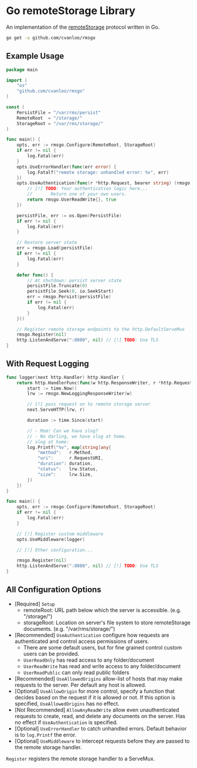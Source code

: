 # Go remoteStorage Library

An implementation of the
[remoteStorage](https://datatracker.ietf.org/doc/html/draft-dejong-remotestorage-21)
protocol written in Go.

```sh
go get -u github.com/cvanloo/rmsgo
```

## Example Usage

```go
package main

import (
    "os"
    "github.com/cvanloo/rmsgo"
)

const (
    PersistFile = "/var/rms/persist"
    RemoteRoot  = "/storage/"
    StorageRoot = "/var/rms/storage/"
)

func main() {
    opts, err := rmsgo.Configure(RemoteRoot, StorageRoot)
    if err != nil {
        log.Fatal(err)
    }
    opts.UseErrorHandler(func(err error) {
        log.Fatalf("remote storage: unhandled error: %v", err)
    })
    opts.UseAuthentication(func(r *http.Request, bearer string) (rmsgo.User, bool) {
        // [!] TODO: Your authentication logic here...
        //       Return one of your own users.
        return rmsgo.UserReadWrite{}, true
    })

    persistFile, err := os.Open(PersistFile)
    if err != nil {
        log.Fatal(err)
    }

    // Restore server state
    err = rmsgo.Load(persistFile)
    if err != nil {
        log.Fatal(err)
    }

    defer func() {
        // At shutdown: persist server state
        persistFile.Truncate(0)
        persistFile.Seek(0, io.SeekStart)
        err = rmsgo.Persist(persistFile)
        if err != nil {
            log.Fatal(err)
        }
    }()

    // Register remote storage endpoints to the http.DefaultServeMux
    rmsgo.Register(nil)
    http.ListenAndServe(":8080", nil) // [!] TODO: Use TLS
}
```

## With Request Logging

```go
func logger(next http.Handler) http.Handler {
    return http.HandlerFunc(func(w http.ResponseWriter, r *http.Request) {
        start := time.Now()
        lrw := rmsgo.NewLoggingResponseWriter(w)

        // [!] pass request on to remote storage server
        next.ServeHTTP(lrw, r)

        duration := time.Since(start)

        // - Mom! Can we have slog?
        // - No darling, we have slog at home.
        // slog at home:
        log.Printf("%v", map[string]any{
            "method":   r.Method,
            "uri":      r.RequestURI,
            "duration": duration,
            "status":   lrw.Status,
            "size":     lrw.Size,
        })
    })
}

func main() {
    opts, err := rmsgo.Configure(RemoteRoot, StorageRoot)
    if err != nil {
        log.Fatal(err)
    }

    // [!] Register custom middleware
    opts.UseMiddleware(logger)

    // [!] Other configuration...

    rmsgo.Register(nil)
    http.ListenAndServe(":8080", nil) // [!] TODO: Use TLS
}
```

## All Configuration Options

- \[Required] `Setup` 
  - remoteRoot: URL path below which the server is accessible. (e.g. "/storage/")
  - storageRoot: Location on server's file system to store remoteStorage documents. (e.g. "/var/rms/storage/")
- \[Recommended] `UseAuthentication` configure how requests are authenticated and control access permissions of users.
  - There are some default users, but for fine grained control custom users can be provided.
  - `UserReadOnly` has read access to any folder/document
  - `UserReadWrite` has read and write access to any folder/document
  - `UserReadPublic` can only read public folders
- \[Recommended] `UseAllowedOrigins` allow-list of hosts that may make requests to the server. Per default any host is allowed.
- \[Optional] `UseAllowOrigin` for more control, specify a function that decides based on the request if it is allowed or not. If this option is specified, `UseAllowedOrigins` has no effect.
- \[Not Recommended] `AllowAnyReadWrite` allow even unauthenticated requests to create, read, and delete any documents on the server. Has no effect if `UseAuthentication` is specified.
- \[Optional] `UseErrorHandler` to catch unhandled errors. Default behavior is to `log.Printf` the error.
- \[Optional] `UseMiddleware` to intercept requests before they are passed to the remote storage handler.

`Register` registers the remote storage handler to a ServeMux.
